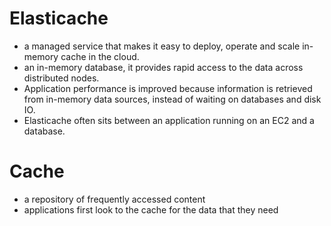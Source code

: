 # Elasticache
- a managed service that makes it easy to deploy, operate and scale in-memory cache in the cloud.
- an in-memory database, it provides rapid access to the data across distributed nodes.
- Application performance is improved because information is retrieved from in-memory data sources, instead of waiting on databases and disk IO.
- Elasticache often sits between an application running on an EC2 and a database.

# Cache
- a repository of frequently accessed content
- applications first look to the cache for the data that they need